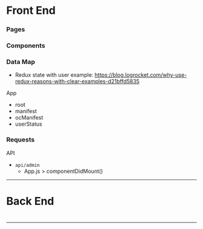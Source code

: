 # Front End

### Pages

### Components

### Data Map
- Redux state with user example: https://blog.logrocket.com/why-use-redux-reasons-with-clear-examples-d21bffd5835

App
  - root
  - manifest
  - ocManifest
  - userStatus

### Requests

API
- `api/admin`
  - App.js > componentDidMount()

----

# Back End

#

----
